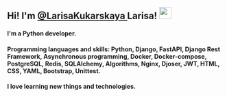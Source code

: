 <!--### Hi there 👋-->

<!--
**LarisaKukarskaya/LarisaKukarskaya** is a ✨ _special_ ✨ repository because its `README.md` (this file) appears on your GitHub profile.

Here are some ideas to get you started:

- 🔭 I’m currently working on ...
- 🌱 I’m currently learning ...
- 👯 I’m looking to collaborate on ...
- 🤔 I’m looking for help with ...
- 💬 Ask me about ...
- 📫 How to reach me: ...
- 😄 Pronouns: ...
- ⚡ Fun fact: ...
-->
<h2 align="left">Hi! I'm <a href="https://github.com/LarisaKukarskaya/" target="_blank">@LarisaKukarskaya </a>Larisa! 
<img src="https://github.com/blackcater/blackcater/raw/main/images/Hi.gif" height="28"/></h2>
<h4 align="left">I'm a Python developer.</h4>
<h4 aling="left">Programming languages and skills: Python, Django, FastAPI, Django Rest Framework, Asynchronous programming, Docker, Docker-compose, PostgreSQL, Redis, SQLAlchemy, Algorithms, Nginx, Djoser, JWT, HTML, CSS, YAML, Bootstrap, Unittest.</h4>
<h4>I love learning new things and technologies.</h4>

